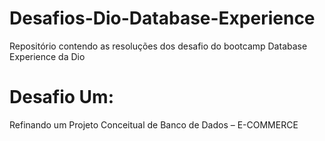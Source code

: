 # Desafios-Dio-Database-Experience
Repositório contendo as resoluções dos desafio do bootcamp Database Experience da Dio

# Desafio Um:
Refinando um Projeto Conceitual de Banco de Dados – E-COMMERCE
